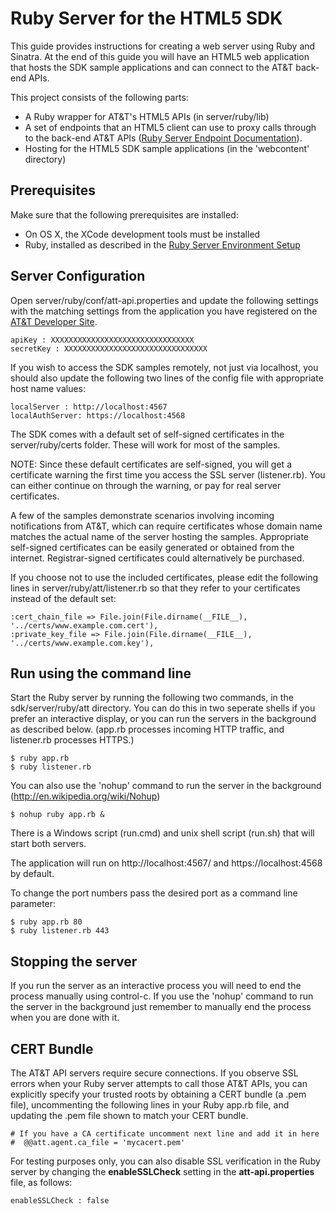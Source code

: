 Ruby Server for the HTML5 SDK
===

This guide provides instructions for creating a web server using Ruby and Sinatra. At the end of this guide you will have an HTML5 web application that hosts the SDK sample applications and can connect to the AT&T back-end APIs.

This project consists of the following parts:

 - A Ruby wrapper for AT&T's HTML5 APIs (in server/ruby/lib)
 - A set of endpoints that an HTML5 client can use to proxy calls through to the back-end AT&T APIs ([Ruby Server Endpoint Documentation](server/ruby/index.html)).
 - Hosting for the HTML5 SDK sample applications (in the 'webcontent' directory)


Prerequisites
----

Make sure that the following prerequisites are installed:

 - On OS X, the XCode development tools must be installed
 - Ruby, installed as described in the [Ruby Server Environment Setup](#!/guide/server_ruby_env)
   

Server Configuration
---

Open server/ruby/conf/att-api.properties and update the following settings with the matching settings from the application you have registered on the [AT&T Developer Site](http://developer.att.com).

    apiKey : XXXXXXXXXXXXXXXXXXXXXXXXXXXXXXXX
    secretKey : XXXXXXXXXXXXXXXXXXXXXXXXXXXXXXXX

If you wish to access the SDK samples remotely, not just via localhost, you should also update the following two lines of the config file with appropriate host name values:

    localServer : http://localhost:4567
    localAuthServer: https://localhost:4568

    
The SDK comes with a default set of self-signed certificates in the server/ruby/certs folder. These will work for most of the samples.

NOTE: Since these default certificates are self-signed, you will get a certificate warning the first time you access the SSL server (listener.rb). You can either continue on through the warning, or pay for real server certificates.

A few of the samples demonstrate scenarios involving incoming notifications from AT&T, which can require certificates whose domain name matches the actual name of the server hosting the samples. Appropriate self-signed certificates can be easily generated or obtained from the internet. Registrar-signed certificates could alternatively be purchased.

If you choose not to use the included certificates, please edit the following lines in server/ruby/att/listener.rb so that they refer to your certificates instead of the default set:

    :cert_chain_file => File.join(File.dirname(__FILE__), '../certs/www.example.com.cert'),
    :private_key_file => File.join(File.dirname(__FILE__), '../certs/www.example.com.key'),

  
Run using the command line
---

Start the Ruby server by running the following two commands, in the sdk/server/ruby/att directory. You can do this in two seperate shells if you prefer an interactive display, or you can run the servers in the background as described below. (app.rb processes incoming HTTP traffic, and listener.rb processes HTTPS.)

    $ ruby app.rb
    $ ruby listener.rb

You can also use the 'nohup' command to run the server in the background (<http://en.wikipedia.org/wiki/Nohup>)

    $ nohup ruby app.rb &

There is a Windows script (run.cmd) and unix shell script (run.sh) that will start both servers.
    
The application will run on http://localhost:4567/ and https://localhost:4568 by default.

To change the port numbers pass the desired port as a command line parameter:

    $ ruby app.rb 80
    $ ruby listener.rb 443


Stopping the server
---

If you run the server as an interactive process you will need to end the process manually using control-c.
If you use the 'nohup' command to run the server in the background just remember to manually end the process when you are done with it.

CERT Bundle
---

The AT&T API servers require secure connections. If you observe SSL errors when your Ruby server attempts to call those AT&T APIs, you can explicitly specify your trusted roots by obtaining a CERT bundle (a .pem file), uncommenting the following lines in your Ruby app.rb file, and updating the .pem file shown to match your CERT bundle.

	# If you have a CA certificate uncomment next line and add it in here
	#  @@att.agent.ca_file = 'mycacert.pem'

For testing purposes only, you can also disable SSL verification in the Ruby server by changing the **enableSSLCheck** setting in the **att-api.properties** file, as follows:

	enableSSLCheck : false
